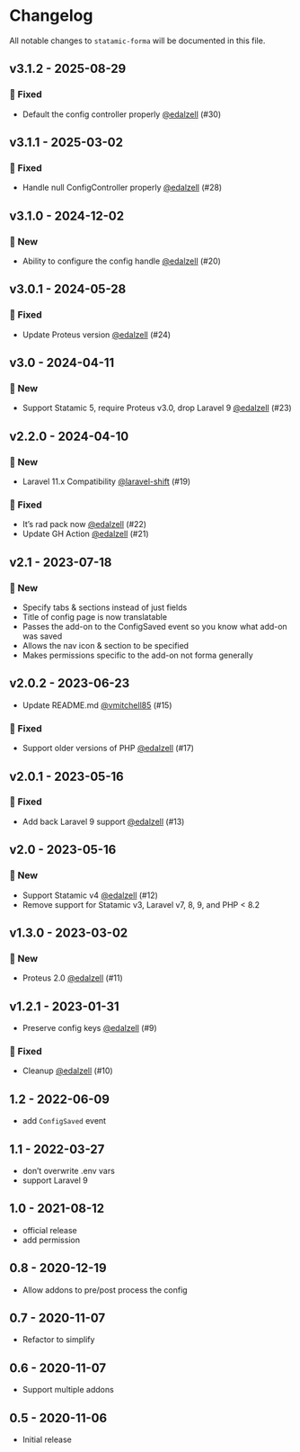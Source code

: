 # Changelog

All notable changes to `statamic-forma` will be documented in this file.

## v3.1.2 - 2025-08-29

### 🐛 Fixed

- Default the config controller properly [@edalzell](https://github.com/edalzell) (#30)

## v3.1.1 - 2025-03-02

### 🐛 Fixed

- Handle null ConfigController properly [@edalzell](https://github.com/edalzell) (#28)

## v3.1.0 - 2024-12-02

### 🚀 New

- Ability to configure the config handle [@edalzell](https://github.com/edalzell) (#20)

## v3.0.1 - 2024-05-28

### 🐛 Fixed

- Update Proteus version [@edalzell](https://github.com/edalzell) (#24)

## v3.0 - 2024-04-11

### 🚀 New

- Support Statamic 5, require Proteus v3.0, drop Laravel 9 [@edalzell](https://github.com/edalzell) (#23)

## v2.2.0 - 2024-04-10

### 🚀 New

- Laravel 11.x Compatibility [@laravel-shift](https://github.com/laravel-shift) (#19)

### 🐛 Fixed

- It’s rad pack now [@edalzell](https://github.com/edalzell) (#22)
- Update GH Action [@edalzell](https://github.com/edalzell) (#21)

## v2.1 - 2023-07-18

### 🚀 New

- Specify tabs & sections instead of just fields
- Title of config page is now translatable
- Passes the add-on to the ConfigSaved event so you know what add-on was saved
- Allows the nav icon & section to be specified
- Makes permissions specific to the add-on not forma generally

## v2.0.2 - 2023-06-23

- Update README.md [@vmitchell85](https://github.com/vmitchell85) (#15)

### 🐛 Fixed

- Support older versions of PHP [@edalzell](https://github.com/edalzell) (#17)

## v2.0.1 - 2023-05-16

### 🐛 Fixed

- Add back Laravel 9 support [@edalzell](https://github.com/edalzell) (#13)

## v2.0 - 2023-05-16

### 🚀 New

- Support Statamic v4 [@edalzell](https://github.com/edalzell) (#12)
- Remove support for Statamic v3, Laravel v7, 8, 9, and PHP < 8.2

## v1.3.0 - 2023-03-02

### 🚀 New

- Proteus 2.0 [@edalzell](https://github.com/edalzell) (#11)

## v1.2.1 - 2023-01-31

- Preserve config keys [@edalzell](https://github.com/edalzell) (#9)

### 🐛 Fixed

- Cleanup [@edalzell](https://github.com/edalzell) (#10)

## 1.2 - 2022-06-09

- add `ConfigSaved` event

## 1.1 - 2022-03-27

- don’t overwrite .env vars
- support Laravel 9

## 1.0 - 2021-08-12

- official release
- add permission

## 0.8 - 2020-12-19

- Allow addons to pre/post process the config

## 0.7 - 2020-11-07

- Refactor to simplify

## 0.6 - 2020-11-07

- Support multiple addons

## 0.5 - 2020-11-06

- Initial release
